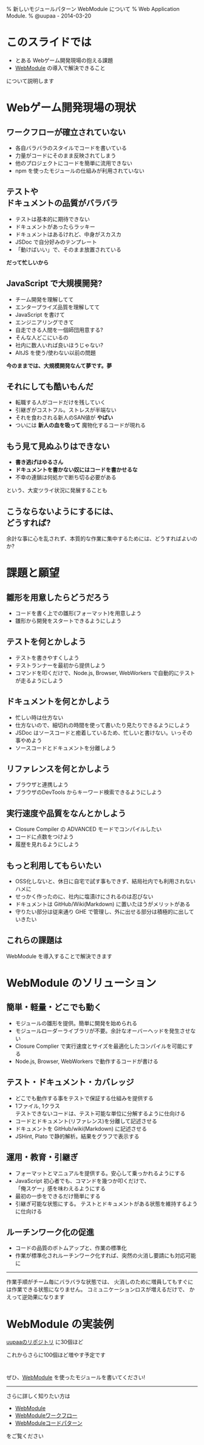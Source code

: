 % 新しいモジュールパターン WebModule について
% Web Application Module.
% @uupaa - 2014-03-20

<!-- ----------------------------------------------------- -->

<!-- ----------------------------------------------------- -->

# このスライドでは

- とある Webゲーム開発現場の抱える課題
- [WebModule][] の導入で解決できること

について説明します


<!-- ----------------------------------------------------- -->

# Webゲーム開発現場の現状

## **ワークフローが確立されていない**

- 各自バラバラのスタイルでコードを書いている
- 力量がコードにそのまま反映されてしまう
- 他のプロジェクトにコードを簡単に流用できない
- npm を使ったモジュールの仕組みが利用されていない


## **テストや<br />ドキュメントの品質がバラバラ**

- テストは基本的に期待できない
- ドキュメントがあったらラッキー
- ドキュメントはあるけれど、中身がスカスカ
- JSDoc で自分好みのテンプレート
- 「動けばいい」で、そのまま放置されている

**だって忙しいから**

## **JavaScript で大規模開発?**

- チーム開発を理解してて
- エンタープライズ品質を理解してて
- JavaScript を書けて
- エンジニアリングできて
- 自走できる人間を一個師団用意する?
- そんな人どこにいるの
- 社内に数人いれば良いほうじゃない?
- AltJS を使う/使わない以前の問題

**今のままでは、大規模開発なんて夢です。夢**

## それにしても酷いもんだ

- 転職する人がコードだけを残していく
- 引継ぎがコストフル。ストレスが半端ない
- それを食わされる新人のSAN値が **やばい**
- ついには **新人の血を吸って** 魔物化するコードが現れる

## もう見て見ぬふりはできない

- **書き逃げはゆるさん**
- **ドキュメントを書かない奴にはコードを書かせるな**
- 不幸の連鎖は何処かで断ち切る必要がある

という、大変ツライ状況に発展することも

## こうならないようにするには、<br />どうすれば?

余計な事に心を乱されず、本質的な作業に集中するためには、どうすればよいのか?


<!-- ----------------------------------------------------- -->

# 課題と願望

## 雛形を用意したらどうだろう

- コードを書く上での雛形(フォーマット)を用意しよう
- 雛形から開発をスタートできるようにしよう

## テストを何とかしよう

- テストを書きやすくしよう
- テストランナーを最初から提供しよう
- コマンドを叩くだけで、Node.js, Browser, WebWorkers で自動的にテストが走るようにしよう

## ドキュメントを何とかしよう

- 忙しい時は仕方ない
- 仕方ないので、細切れの時間を使って書いたり見たりできるようにしよう
- JSDoc はソースコードと癒着しているため、忙しいと書けない。いっその事やめよう
- ソースコードとドキュメントを分離しよう

## リファレンスを何とかしよう

- ブラウザと連携しよう
- ブラウザのDevTools からキーワード検索できるようにしよう

## 実行速度や品質をなんとかしよう

- Closure Compiler の ADVANCED モードでコンパイルしたい
- コードに点数をつけよう
- 履歴を見れるようにしよう

## もっと利用してもらいたい

- OSS化しないと、休日に自宅で試す事もできず、結局社内でも利用されないハメに
- せっかく作ったのに、社内に塩漬けにされるのは忍びない
- ドキュメントは GitHub/Wiki(Markdown) に置いたほうがメリットがある
- 守りたい部分は従来通り GHE で管理し、外に出せる部分は積極的に出していきたい

## これらの課題は

WebModule を導入することで解決できます

<!-- ----------------------------------------------------- -->

# WebModule のソリューション

## 簡単・軽量・どこでも動く

- モジュールの雛形を提供。簡単に開発を始められる
- モジュールローダーライブラリが不要。余計なオーバーヘッドを発生させない
- Closure Complier で実行速度とサイズを最適化したコンパイルを可能にする
- Node.js, Browser, WebWorkers で動作するコードが書ける

## テスト・ドキュメント・カバレッジ

- どこでも動作する事をテストで保証する仕組みを提供する
- 1ファイル, 1クラス  
  テストできないコードは、テスト可能な単位に分解するように仕向ける
- コードとドキュメント(リファレンス)を分離して記述させる
- ドキュメントを GitHub/wiki(Markdown) に記述させる
- JSHint, Plato で静的解析。結果をグラフで表示する

## 運用・教育・引継ぎ

- フォーマットとマニュアルを提供する。安心して乗っかれるようにする
- JavaScript 初心者でも、コマンドを幾つか叩くだけで、  
  「俺スゲー」感を味わえるようにする
- 最初の一歩をできるだけ簡単にする
- 引継ぎ可能な状態にする。
  テストとドキュメントがある状態を維持するように仕向ける

## ルーチンワーク化の促進

- コードの品質のボトムアップと、作業の標準化
- 作業が標準化されルーチンワーク化すれば、突然の火消し要請にも対応可能に  

<hr />
作業手順がチーム毎にバラバラな状態では、  
火消しのために増員してもすぐには作業できる状態になりません。  
コミュニケーションロスが増えるだけで、  
かえって逆効果になります



<!-- ----------------------------------------------------- -->

# WebModule の実装例

[uupaaのリポジトリ](https://github.com/uupaa?tab=repositories) に30個ほど  

これからさらに100個ほど増やす予定です

<!-- ----------------------------------------------------- -->

#

ぜひ、[WebModule][] を使ったモジュールを書いてください!

----
さらに詳しく知りたい方は

- [WebModule][]
- [WebModuleワークフロー][]
- [WebModuleコードパターン][]

をご覧ください

[WebModule]: https://github.com/uupaa/WebModule/wiki/WebModule
[WebModuleワークフロー]: https://github.com/uupaa/WebModule/wiki/WebModuleWorkflow
[WebModuleコードパターン]: https://github.com/uupaa/WebModule/wiki/WebModuleCodePattern

